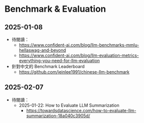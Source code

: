 # Benchmark & Evaluation

## 2025-01-08

- 待閱讀：
  - https://www.confident-ai.com/blog/llm-benchmarks-mmlu-hellaswag-and-beyond
  - https://www.confident-ai.com/blog/llm-evaluation-metrics-everything-you-need-for-llm-evaluation
- 針對中文的 Benchmark Leaderboard
  - https://github.com/jeinlee1991/chinese-llm-benchmark

## 2025-02-07

- 待閱讀：
  - 2025-01-22: How to Evaluate LLM Summarization
    - https://towardsdatascience.com/how-to-evaluate-llm-summarization-18a040c3905d/